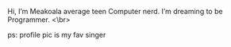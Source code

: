 Hi, I’m Meakoala average teen Computer nerd.
I’m dreaming to be Programmer. <\br>

ps: profile pic is my fav singer



<!---
Meakoala/Meakoala is a ✨ special ✨ repository because its `README.md` (this file) appears on your GitHub profile.
You can click the Preview link to take a look at your changes.
--->
